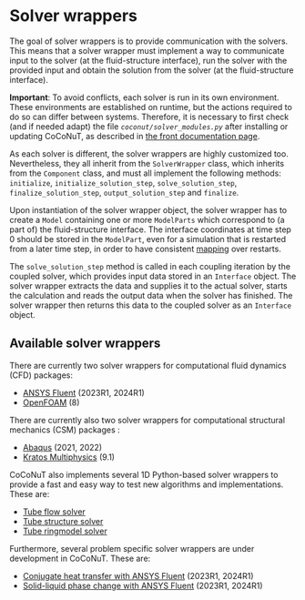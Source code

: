 # Solver wrappers

The goal of solver wrappers is to provide communication with the solvers. This means that a solver wrapper must
implement a way to communicate input to the solver (at the fluid-structure interface), run the solver with the provided
input and obtain the solution from the solver (at the fluid-structure interface).

**Important**: To avoid conflicts, each solver is run in its own environment. These environments are established on
runtime, but the actions required to do so can differ between systems. Therefore, it is necessary to first check (and if
needed adapt) the file *`coconut/solver_modules.py`* after installing or updating CoCoNuT, as described
in [the front documentation page](../../README.md#checking-the-solver-modules).

As each solver is different, the solver wrappers are highly customized too. Nevertheless, they all inherit from
the `SolverWrapper` class, which inherits from the `Component` class, and must all implement the following
methods: `initialize`, `initialize_solution_step`, `solve_solution_step`, `finalize_solution_step`, 
`output_solution_step` and `finalize`.

Upon instantiation of the solver wrapper object, the solver wrapper has to create a `Model` containing one or
more `ModelParts` which correspond to (a part of) the fluid-structure interface. The interface coordinates at time step
0 should be stored in the `ModelPart`, even for a simulation that is restarted from a later time step, in order to have
consistent [mapping](../mappers/mappers.md) over restarts.

The `solve_solution_step` method is called in each coupling iteration by the coupled solver, which provides input data
stored in an `Interface` object. The solver wrapper extracts the data and supplies it to the actual solver, starts the
calculation and reads the output data when the solver has finished. The solver wrapper then returns this data to the
coupled solver as an `Interface` object.

## Available solver wrappers

There are currently two solver wrappers for computational fluid dynamics (CFD) packages:

- [ANSYS Fluent](fluent/fluent.md) (2023R1, 2024R1)
- [OpenFOAM](openfoam/openfoam.md) (8)

There are currently also two solver wrappers for computational structural mechanics (CSM) packages :

- [Abaqus](abaqus/abaqus.md) (2021, 2022)
- [Kratos Multiphysics](kratos_structure/kratos_structure.md) (9.1)

CoCoNuT also implements several 1D Python-based solver wrappers to provide a fast and easy way to test new algorithms
and implementations. These are:

- [Tube flow solver](python/python.md#tube-flow-solver)
- [Tube structure solver](python/python.md#tube-structure-solver)
- [Tube ringmodel solver](python/python.md#tube-ringmodel-solver)

Furthermore, several problem specific solver wrappers are under development in CoCoNuT. These are:

- [Conjugate heat transfer with ANSYS Fluent](cht_fluent/cht_fluent.md) (2023R1, 2024R1)
- [Solid-liquid phase change with ANSYS Fluent](pc_fluent/pc_fluent.md) (2023R1, 2024R1)